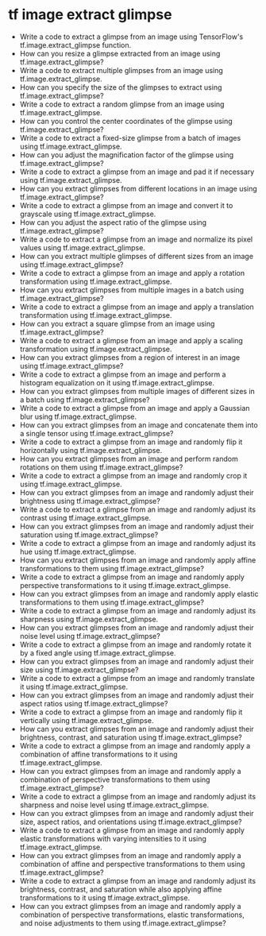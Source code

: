 # tf image extract glimpse

- Write a code to extract a glimpse from an image using TensorFlow's tf.image.extract_glimpse function.
- How can you resize a glimpse extracted from an image using tf.image.extract_glimpse?
- Write a code to extract multiple glimpses from an image using tf.image.extract_glimpse.
- How can you specify the size of the glimpses to extract using tf.image.extract_glimpse?
- Write a code to extract a random glimpse from an image using tf.image.extract_glimpse.
- How can you control the center coordinates of the glimpse using tf.image.extract_glimpse?
- Write a code to extract a fixed-size glimpse from a batch of images using tf.image.extract_glimpse.
- How can you adjust the magnification factor of the glimpse using tf.image.extract_glimpse?
- Write a code to extract a glimpse from an image and pad it if necessary using tf.image.extract_glimpse.
- How can you extract glimpses from different locations in an image using tf.image.extract_glimpse?
- Write a code to extract a glimpse from an image and convert it to grayscale using tf.image.extract_glimpse.
- How can you adjust the aspect ratio of the glimpse using tf.image.extract_glimpse?
- Write a code to extract a glimpse from an image and normalize its pixel values using tf.image.extract_glimpse.
- How can you extract multiple glimpses of different sizes from an image using tf.image.extract_glimpse?
- Write a code to extract a glimpse from an image and apply a rotation transformation using tf.image.extract_glimpse.
- How can you extract glimpses from multiple images in a batch using tf.image.extract_glimpse?
- Write a code to extract a glimpse from an image and apply a translation transformation using tf.image.extract_glimpse.
- How can you extract a square glimpse from an image using tf.image.extract_glimpse?
- Write a code to extract a glimpse from an image and apply a scaling transformation using tf.image.extract_glimpse.
- How can you extract glimpses from a region of interest in an image using tf.image.extract_glimpse?
- Write a code to extract a glimpse from an image and perform a histogram equalization on it using tf.image.extract_glimpse.
- How can you extract glimpses from multiple images of different sizes in a batch using tf.image.extract_glimpse?
- Write a code to extract a glimpse from an image and apply a Gaussian blur using tf.image.extract_glimpse.
- How can you extract glimpses from an image and concatenate them into a single tensor using tf.image.extract_glimpse?
- Write a code to extract a glimpse from an image and randomly flip it horizontally using tf.image.extract_glimpse.
- How can you extract glimpses from an image and perform random rotations on them using tf.image.extract_glimpse?
- Write a code to extract a glimpse from an image and randomly crop it using tf.image.extract_glimpse.
- How can you extract glimpses from an image and randomly adjust their brightness using tf.image.extract_glimpse?
- Write a code to extract a glimpse from an image and randomly adjust its contrast using tf.image.extract_glimpse.
- How can you extract glimpses from an image and randomly adjust their saturation using tf.image.extract_glimpse?
- Write a code to extract a glimpse from an image and randomly adjust its hue using tf.image.extract_glimpse.
- How can you extract glimpses from an image and randomly apply affine transformations to them using tf.image.extract_glimpse?
- Write a code to extract a glimpse from an image and randomly apply perspective transformations to it using tf.image.extract_glimpse.
- How can you extract glimpses from an image and randomly apply elastic transformations to them using tf.image.extract_glimpse?
- Write a code to extract a glimpse from an image and randomly adjust its sharpness using tf.image.extract_glimpse.
- How can you extract glimpses from an image and randomly adjust their noise level using tf.image.extract_glimpse?
- Write a code to extract a glimpse from an image and randomly rotate it by a fixed angle using tf.image.extract_glimpse.
- How can you extract glimpses from an image and randomly adjust their size using tf.image.extract_glimpse?
- Write a code to extract a glimpse from an image and randomly translate it using tf.image.extract_glimpse.
- How can you extract glimpses from an image and randomly adjust their aspect ratios using tf.image.extract_glimpse?
- Write a code to extract a glimpse from an image and randomly flip it vertically using tf.image.extract_glimpse.
- How can you extract glimpses from an image and randomly adjust their brightness, contrast, and saturation using tf.image.extract_glimpse?
- Write a code to extract a glimpse from an image and randomly apply a combination of affine transformations to it using tf.image.extract_glimpse.
- How can you extract glimpses from an image and randomly apply a combination of perspective transformations to them using tf.image.extract_glimpse?
- Write a code to extract a glimpse from an image and randomly adjust its sharpness and noise level using tf.image.extract_glimpse.
- How can you extract glimpses from an image and randomly adjust their size, aspect ratios, and orientations using tf.image.extract_glimpse?
- Write a code to extract a glimpse from an image and randomly apply elastic transformations with varying intensities to it using tf.image.extract_glimpse.
- How can you extract glimpses from an image and randomly apply a combination of affine and perspective transformations to them using tf.image.extract_glimpse?
- Write a code to extract a glimpse from an image and randomly adjust its brightness, contrast, and saturation while also applying affine transformations to it using tf.image.extract_glimpse.
- How can you extract glimpses from an image and randomly apply a combination of perspective transformations, elastic transformations, and noise adjustments to them using tf.image.extract_glimpse?